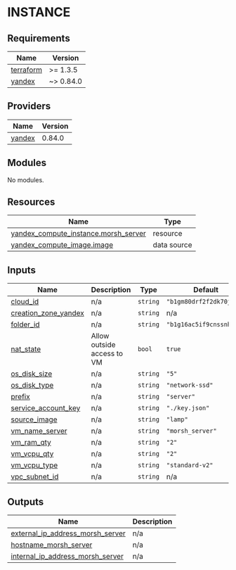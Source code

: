 # INSTANCE

<!-- BEGINNING OF PRE-COMMIT-TERRAFORM DOCS HOOK -->
## Requirements

| Name | Version |
|------|---------|
| <a name="requirement_terraform"></a> [terraform](#requirement\_terraform) | >= 1.3.5 |
| <a name="requirement_yandex"></a> [yandex](#requirement\_yandex) | ~> 0.84.0 |

## Providers

| Name | Version |
|------|---------|
| <a name="provider_yandex"></a> [yandex](#provider\_yandex) | 0.84.0 |

## Modules

No modules.

## Resources

| Name | Type |
|------|------|
| [yandex_compute_instance.morsh_server](https://registry.terraform.io/providers/yandex-cloud/yandex/latest/docs/resources/compute_instance) | resource |
| [yandex_compute_image.image](https://registry.terraform.io/providers/yandex-cloud/yandex/latest/docs/data-sources/compute_image) | data source |

## Inputs

| Name | Description | Type | Default | Required |
|------|-------------|------|---------|:--------:|
| <a name="input_cloud_id"></a> [cloud\_id](#input\_cloud\_id) | n/a | `string` | `"b1gm80drf2f2dk70jc3f"` | no |
| <a name="input_creation_zone_yandex"></a> [creation\_zone\_yandex](#input\_creation\_zone\_yandex) | n/a | `string` | n/a | yes |
| <a name="input_folder_id"></a> [folder\_id](#input\_folder\_id) | n/a | `string` | `"b1g16ac5if9cnssnhfip"` | no |
| <a name="input_nat_state"></a> [nat\_state](#input\_nat\_state) | Allow outside access to VM | `bool` | `true` | no |
| <a name="input_os_disk_size"></a> [os\_disk\_size](#input\_os\_disk\_size) | n/a | `string` | `"5"` | no |
| <a name="input_os_disk_type"></a> [os\_disk\_type](#input\_os\_disk\_type) | n/a | `string` | `"network-ssd"` | no |
| <a name="input_prefix"></a> [prefix](#input\_prefix) | n/a | `string` | `"server"` | no |
| <a name="input_service_account_key"></a> [service\_account\_key](#input\_service\_account\_key) | n/a | `string` | `"./key.json"` | no |
| <a name="input_source_image"></a> [source\_image](#input\_source\_image) | n/a | `string` | `"lamp"` | no |
| <a name="input_vm_name_server"></a> [vm\_name\_server](#input\_vm\_name\_server) | n/a | `string` | `"morsh_server"` | no |
| <a name="input_vm_ram_qty"></a> [vm\_ram\_qty](#input\_vm\_ram\_qty) | n/a | `string` | `"2"` | no |
| <a name="input_vm_vcpu_qty"></a> [vm\_vcpu\_qty](#input\_vm\_vcpu\_qty) | n/a | `string` | `"2"` | no |
| <a name="input_vm_vcpu_type"></a> [vm\_vcpu\_type](#input\_vm\_vcpu\_type) | n/a | `string` | `"standard-v2"` | no |
| <a name="input_vpc_subnet_id"></a> [vpc\_subnet\_id](#input\_vpc\_subnet\_id) | n/a | `string` | n/a | yes |

## Outputs

| Name | Description |
|------|-------------|
| <a name="output_external_ip_address_morsh_server"></a> [external\_ip\_address\_morsh\_server](#output\_external\_ip\_address\_morsh\_server) | n/a |
| <a name="output_hostname_morsh_server"></a> [hostname\_morsh\_server](#output\_hostname\_morsh\_server) | n/a |
| <a name="output_internal_ip_address_morsh_server"></a> [internal\_ip\_address\_morsh\_server](#output\_internal\_ip\_address\_morsh\_server) | n/a |
<!-- END OF PRE-COMMIT-TERRAFORM DOCS HOOK -->
